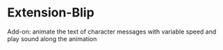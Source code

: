 # Extension-Blip
Add-on: animate the text of character messages with variable speed and play sound along the animation
